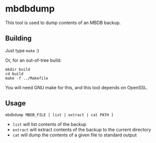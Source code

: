 mbdbdump
========

This tool is used to dump contents of an MBDB backup.

## Building

Just type `make` :)

Or, for an out-of-tree build:
```
mkdir build
cd build
make -f ../Makefile
```

You will need GNU make for this, and this tool depends on OpenSSL.

## Usage

`mbdbdump MBDB_FILE [ list | extract | cat PATH ]`

* `list` will list contents of the backup
* `extract` will extract contents of the backup to the current directory
* `cat` will dump the contents of a given file to standard output
